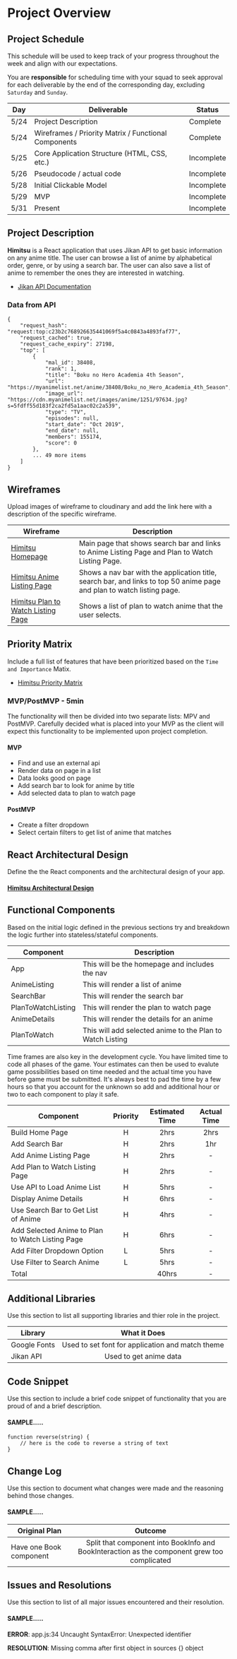 # Project Overview

## Project Schedule

This schedule will be used to keep track of your progress throughout the week and align with our expectations.  

You are **responsible** for scheduling time with your squad to seek approval for each deliverable by the end of the corresponding day, excluding `Saturday` and `Sunday`.

| Day | Deliverable | Status
|---|---| ---|
|5/24| Project Description | Complete
|5/24| Wireframes / Priority Matrix / Functional Components | Complete
|5/25| Core Application Structure (HTML, CSS, etc.) | Incomplete
|5/26| Pseudocode / actual code | Incomplete
|5/28| Initial Clickable Model  | Incomplete
|5/29| MVP | Incomplete
|5/31| Present | Incomplete


## Project Description

**Himitsu** is a React application that uses Jikan API to get basic information on any anime title. The user can browse a list of anime by alphabetical order, genre, or by using a search bar. The user can also save a list of anime to remember the ones they are interested in watching.

<!-- - [Himitsu - React Application]() -->
- [Jikan API Documentation](https://jikan.moe/)

### Data from API
```
{
    "request_hash": "request:top:c23b2c768926635441069f5a4c0843a4893faf77",
    "request_cached": true,
    "request_cache_expiry": 27198,
    "top": [
        {
            "mal_id": 38408,
            "rank": 1,
            "title": "Boku no Hero Academia 4th Season",
            "url": "https://myanimelist.net/anime/38408/Boku_no_Hero_Academia_4th_Season",
            "image_url": "https://cdn.myanimelist.net/images/anime/1251/97634.jpg?s=5fdff55d183f2ca2fd5a1aac02c2a539",
            "type": "TV",
            "episodes": null,
            "start_date": "Oct 2019",
            "end_date": null,
            "members": 155174,
            "score": 0
        },
		... 49 more items
	]
}
```

## Wireframes

Upload images of wireframe to cloudinary and add the link here with a description of the specific wireframe.

| Wireframe | Description |
| --- | --- |
| [Himitsu Homepage](https://res.cloudinary.com/chizakura/image/upload/v1558718938/Project%202/Homepage_Wireframe_Layout.png) | Main page that shows search bar and links to Anime Listing Page and Plan to Watch Listing Page. |
| [Himitsu Anime Listing Page](https://res.cloudinary.com/chizakura/image/upload/v1558720991/Project%202/Himitsu_Anime_Listing_Wireframe_Layout.png) | Shows a nav bar with the application title, search bar, and links to top 50 anime page and plan to watch listing page. |
| [Himitsu Plan to Watch Listing Page](https://res.cloudinary.com/chizakura/image/upload/v1558721902/Project%202/Plan_to_Watch_Listing_Wireframe_Layout.png) | Shows a list of plan to watch anime that the user selects. |

## Priority Matrix

Include a full list of features that have been prioritized based on the `Time and Importance` Matix.

- [Himitsu Priority Matrix](https://res.cloudinary.com/chizakura/image/upload/v1558712248/Project%202/Project_2_Priority_Matrix.jpg)

### MVP/PostMVP - 5min

The functionality will then be divided into two separate lists: MPV and PostMVP.  Carefully decided what is placed into your MVP as the client will expect this functionality to be implemented upon project completion.

#### MVP 

- Find and use an external api
- Render data on page in a list
- Data looks good on page
- Add search bar to look for anime by title
- Add selected data to plan to watch page

#### PostMVP 

- Create a filter dropdown
- Select certain filters to get list of anime that matches

## React Architectural Design

Define the the React components and the architectural design of your app.

#### [Himitsu Architectural Design](https://res.cloudinary.com/chizakura/image/upload/v1558712248/Project%202/Project_2_React_Architectural_Design.jpg)

## Functional Components

Based on the initial logic defined in the previous sections try and breakdown the logic further into stateless/stateful components.

| Component | Description |
| --- | --- |
| App | This will be the homepage and includes the nav |
| AnimeListing | This will render a list of anime |
| SearchBar | This will render the search bar |
| PlanToWatchListing | This will render the plan to watch page |
| AnimeDetails | This will render the details for an anime |
| PlanToWatch | This will add selected anime to the Plan to Watch Listing |


Time frames are also key in the development cycle. You have limited time to code all phases of the game. Your estimates can then be used to evalute game possibilities based on time needed and the actual time you have before game must be submitted. It's always best to pad the time by a few hours so that you account for the unknown so add and additional hour or two to each component to play it safe.

| Component | Priority | Estimated Time | Actual Time |
| --- | :---: |  :---: | :---: |
| Build Home Page | H | 2hrs | 2hrs |
| Add Search Bar | H | 2hrs | 1hr |
| Add Anime Listing Page | H | 2hrs | - |
| Add Plan to Watch Listing Page | H | 2hrs | - |
| Use API to Load Anime List | H | 5hrs | - |
| Display Anime Details | H | 6hrs | - |
| Use Search Bar to Get List of Anime | H | 4hrs| - |
| Add Selected Anime to Plan to Watch Listing Page | H | 6hrs | - |
| Add Filter Dropdown Option | L | 5hrs | - |
| Use Filter to Search Anime | L | 5hrs | - |
| Total |  | 40hrs | - |

## Additional Libraries
 Use this section to list all supporting libraries and thier role in the project.
 
| Library | What it Does |
| --- | :---: |
| Google Fonts | Used to set font for application and match theme |
| Jikan API | Used to get anime data |

## Code Snippet

Use this section to include a brief code snippet of functionality that you are proud of and a brief description.

#### SAMPLE.....
```
function reverse(string) {
	// here is the code to reverse a string of text
}
```

## Change Log
 Use this section to document what changes were made and the reasoning behind those changes.

#### SAMPLE.....
| Original Plan | Outcome |
| --- | :---: |
| Have one Book component | Split that component into BookInfo and BookInteraction as the component grew too complicated |

## Issues and Resolutions
 Use this section to list of all major issues encountered and their resolution.

#### SAMPLE.....
**ERROR**: app.js:34 Uncaught SyntaxError: Unexpected identifier

**RESOLUTION**: Missing comma after first object in sources {} object